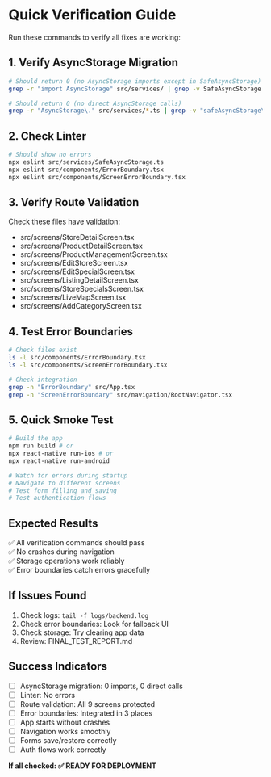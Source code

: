 # Quick Verification Guide

Run these commands to verify all fixes are working:

## 1. Verify AsyncStorage Migration

```bash
# Should return 0 (no AsyncStorage imports except in SafeAsyncStorage)
grep -r "import AsyncStorage" src/services/ | grep -v SafeAsyncStorage | wc -l

# Should return 0 (no direct AsyncStorage calls)
grep -r "AsyncStorage\." src/services/*.ts | grep -v "safeAsyncStorage\." | grep -v SafeAsyncStorage.ts | wc -l
```

## 2. Check Linter

```bash
# Should show no errors
npx eslint src/services/SafeAsyncStorage.ts
npx eslint src/components/ErrorBoundary.tsx
npx eslint src/components/ScreenErrorBoundary.tsx
```

## 3. Verify Route Validation

Check these files have validation:
- src/screens/StoreDetailScreen.tsx
- src/screens/ProductDetailScreen.tsx
- src/screens/ProductManagementScreen.tsx
- src/screens/EditStoreScreen.tsx
- src/screens/EditSpecialScreen.tsx
- src/screens/ListingDetailScreen.tsx
- src/screens/StoreSpecialsScreen.tsx
- src/screens/LiveMapScreen.tsx
- src/screens/AddCategoryScreen.tsx

## 4. Test Error Boundaries

```bash
# Check files exist
ls -l src/components/ErrorBoundary.tsx
ls -l src/components/ScreenErrorBoundary.tsx

# Check integration
grep -n "ErrorBoundary" src/App.tsx
grep -n "ScreenErrorBoundary" src/navigation/RootNavigator.tsx
```

## 5. Quick Smoke Test

```bash
# Build the app
npm run build # or
npx react-native run-ios # or
npx react-native run-android

# Watch for errors during startup
# Navigate to different screens
# Test form filling and saving
# Test authentication flows
```

## Expected Results

✅ All verification commands should pass  
✅ No crashes during navigation  
✅ Storage operations work reliably  
✅ Error boundaries catch errors gracefully  

## If Issues Found

1. Check logs: `tail -f logs/backend.log`
2. Check error boundaries: Look for fallback UI
3. Check storage: Try clearing app data
4. Review: FINAL_TEST_REPORT.md

## Success Indicators

- [ ] AsyncStorage migration: 0 imports, 0 direct calls
- [ ] Linter: No errors
- [ ] Route validation: All 9 screens protected
- [ ] Error boundaries: Integrated in 3 places
- [ ] App starts without crashes
- [ ] Navigation works smoothly
- [ ] Forms save/restore correctly
- [ ] Auth flows work correctly

**If all checked: ✅ READY FOR DEPLOYMENT**

